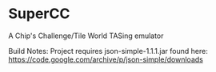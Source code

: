 # SuperCC
A Chip's Challenge/Tile World TASing emulator

Build Notes: Project requires json-simple-1.1.1.jar found here: https://code.google.com/archive/p/json-simple/downloads
